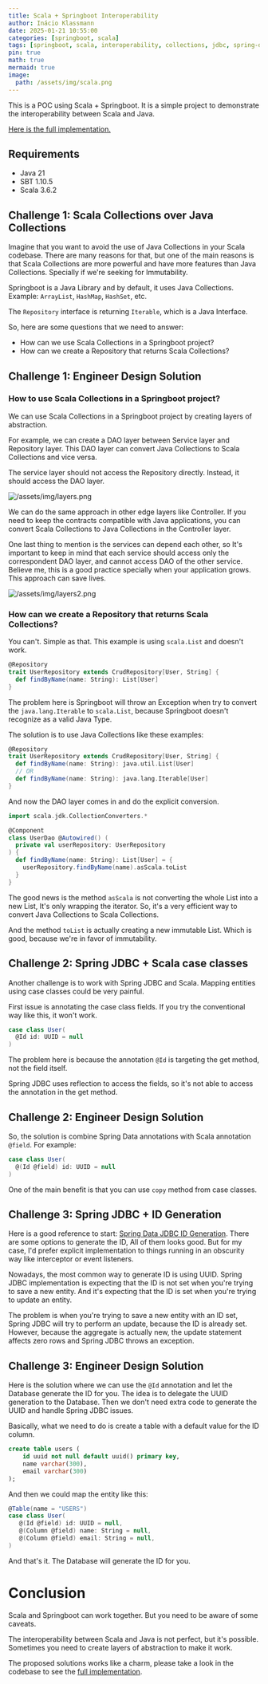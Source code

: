 ```yaml
---
title: Scala + Springboot Interoperability
author: Inácio Klassmann
date: 2025-01-21 10:55:00
categories: [springboot, scala]
tags: [springboot, scala, interoperability, collections, jdbc, spring-data, spring-data-jdbc, uuid]
pin: true
math: true
mermaid: true
image:
  path: /assets/img/scala.png
---
```



This is a POC using Scala + Springboot. It is a simple project to demonstrate the interoperability between Scala and Java.

[Here is the full implementation.
](https://github.com/codegik/pocs/tree/master/scala3-springboot)

## Requirements
- Java 21
- SBT 1.10.5
- Scala 3.6.2

## Challenge 1: Scala Collections over Java Collections

Imagine that you want to avoid the use of Java Collections in your Scala codebase.
There are many reasons for that, but one of the main reasons is that Scala Collections are more powerful and have more features than Java Collections.
Specially if we're seeking for Immutability.

Springboot is a Java Library and by default, it uses Java Collections. Example: `ArrayList`, `HashMap`, `HashSet`, etc.

The `Repository` interface is returning `Iterable`, which is a Java Interface.

So, here are some questions that we need to answer:
- How can we use Scala Collections in a Springboot project?
- How can we create a Repository that returns Scala Collections?

## Challenge 1: Engineer Design Solution

### How to use Scala Collections in a Springboot project?

We can use Scala Collections in a Springboot project by creating layers of abstraction.

For example, we can create a DAO layer between Service layer and Repository layer. This DAO layer can convert Java Collections to Scala Collections and vice versa.

The service layer should not access the Repository directly. Instead, it should access the DAO layer.

![/assets/img/layers.png](/assets/img/layers.png)

We can do the same approach in other edge layers like Controller. If you need to keep the contracts compatible with Java applications, you can convert Scala Collections to Java Collections in the Controller layer.

One last thing to mention is the services can depend each other, so It's important to keep in mind that each service should access only the correspondent DAO layer, and cannot access DAO of the other service.
Believe me, this is a good practice specially when your application grows. This approach can save lives.

![/assets/img/layers2.png](/assets/img/layers2.png)

### How can we create a Repository that returns Scala Collections?

You can't. Simple as that. This example is using `scala.List` and doesn't work.

```scala
@Repository
trait UserRepository extends CrudRepository[User, String] {
  def findByName(name: String): List[User]
}
```

The problem here is Springboot will throw an Exception when try to convert the `java.lang.Iterable` to `scala.List`, because Springboot doesn't recognize as a valid Java Type.

The solution is to use Java Collections like these examples:

```scala
@Repository
trait UserRepository extends CrudRepository[User, String] {
  def findByName(name: String): java.util.List[User]
  // OR
  def findByName(name: String): java.lang.Iterable[User]
}
```

And now the DAO layer comes in and do the explicit conversion.

```scala
import scala.jdk.CollectionConverters.*

@Component
class UserDao @Autowired() (
  private val userRepository: UserRepository
) {
  def findByName(name: String): List[User] = {
    userRepository.findByName(name).asScala.toList
  }
}
```

The good news is the method `asScala` is not converting the whole List into a new List, It's only wrapping the iterator.
So, it's a very efficient way to convert Java Collections to Scala Collections.

And the method `toList` is actually creating a new immutable List. Which is good, because we're in favor of immutability.


## Challenge 2: Spring JDBC + Scala case classes

Another challenge is to work with Spring JDBC and Scala. Mapping entities using case classes could be very painful.

First issue is annotating the case class fields. If you try the conventional way like this, it won't work.

```scala
case class User(
  @Id id: UUID = null
)
```

The problem here is because the annotation `@Id` is targeting the get method, not the field itself.

Spring JDBC uses reflection to access the fields, so it's not able to access the annotation in the get method.

## Challenge 2: Engineer Design Solution

So, the solution is combine Spring Data annotations with Scala annotation `@field`. For example:

```scala
case class User(
  @(Id @field) id: UUID = null
)
```

One of the main benefit is that you can use `copy` method from case classes.

## Challenge 3: Spring JDBC + ID Generation

Here is a good reference to start: [Spring Data JDBC ID Generation](https://spring.io/blog/2021/09/09/spring-data-jdbc-how-to-use-custom-id-generation).
There are some options to generate the ID, All of them looks good.
But for my case, I'd prefer explicit implementation to things running in an obscurity way like interceptor or event listeners.

Nowadays, the most common way to generate ID is using UUID.
Spring JDBC implementation is expecting that the ID is not set when you're trying to save a new entity.
And it's expecting that the ID is set when you're trying to update an entity.

The problem is when you're trying to save a new entity with an ID set, Spring JDBC will try to perform an update, because the ID is already set. However, because the aggregate is actually new, the update statement affects zero rows and Spring JDBC throws an exception.

## Challenge 3: Engineer Design Solution

Here is the solution where we can use the `@Id` annotation and let the Database generate the ID for you.
The idea is to delegate the UUID generation to the Database. Then we don't need extra code to generate the UUID and handle Spring JDBC issues.

Basically, what we need to do is create a table with a default value for the ID column.

```sql
create table users (
    id uuid not null default uuid() primary key,
    name varchar(300),
    email varchar(300)
);
```

And then we could map the entity like this:
```scala
@Table(name = "USERS")
case class User(
   @(Id @field) id: UUID = null,
   @(Column @field) name: String = null,
   @(Column @field) email: String = null,
)
```

And that's it. The Database will generate the ID for you.

# Conclusion

Scala and Springboot can work together. But you need to be aware of some caveats.

The interoperability between Scala and Java is not perfect, but it's possible. Sometimes you need to create layers of abstraction to make it work.

The proposed solutions works like a charm, please take a look in the codebase to see the [full implementation](https://github.com/codegik/pocs/tree/master/scala3-springboot).


